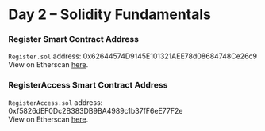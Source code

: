 # Day 2 – Solidity Fundamentals

### Register Smart Contract Address
<code>Register.sol</code> address: 0x62644574D9145E101321AEE78d08684748Ce26c9<br>
View on Etherscan <a href="https://sepolia.etherscan.io/address/0x62644574D9145E101321AEE78d08684748Ce26c9">here</a>.

### RegisterAccess Smart Contract Address
<code>RegisterAccess.sol</code> address: 0xf5826dEF0Dc2B383DB9BA4989c1b37fF6eE77F2e<br>
View on Etherscan <a href="https://sepolia.etherscan.io/address/0xf5826dEF0Dc2B383DB9BA4989c1b37fF6eE77F2e">here</a>.
